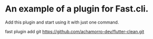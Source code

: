 # An example of a plugin for Fast.cli.

Add this plugin and start using it with just one command.

fast plugin add git https://github.com/achamorro-dev/flutter-clean.git
